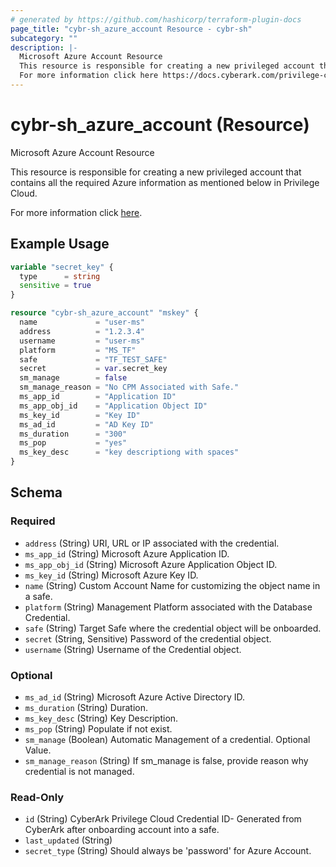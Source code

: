 ```yaml
---
# generated by https://github.com/hashicorp/terraform-plugin-docs
page_title: "cybr-sh_azure_account Resource - cybr-sh"
subcategory: ""
description: |-
  Microsoft Azure Account Resource
  This resource is responsible for creating a new privileged account that contains all the required Azure information as mentioned below in Privilege Cloud.
  For more information click here https://docs.cyberark.com/privilege-cloud-shared-services/latest/en/Content/WebServices/Add%20Account%20v10.htm.
---
```


# cybr-sh_azure_account (Resource)

Microsoft Azure Account Resource

This resource is responsible for creating a new privileged account that contains all the required Azure information as mentioned below in Privilege Cloud.

For more information click [here](https://docs.cyberark.com/privilege-cloud-shared-services/latest/en/Content/WebServices/Add%20Account%20v10.htm).

## Example Usage

```terraform
variable "secret_key" {
  type      = string
  sensitive = true
}

resource "cybr-sh_azure_account" "mskey" {
  name             = "user-ms"
  address          = "1.2.3.4"
  username         = "user-ms"
  platform         = "MS_TF"
  safe             = "TF_TEST_SAFE"
  secret           = var.secret_key
  sm_manage        = false
  sm_manage_reason = "No CPM Associated with Safe."
  ms_app_id        = "Application ID"
  ms_app_obj_id    = "Application Object ID"
  ms_key_id        = "Key ID"
  ms_ad_id         = "AD Key ID"
  ms_duration      = "300"
  ms_pop           = "yes"
  ms_key_desc      = "key descriptiong with spaces"
}
```

<!-- schema generated by tfplugindocs -->
## Schema

### Required

- `address` (String) URI, URL or IP associated with the credential.
- `ms_app_id` (String) Microsoft Azure Application ID.
- `ms_app_obj_id` (String) Microsoft Azure Application Object ID.
- `ms_key_id` (String) Microsoft Azure Key ID.
- `name` (String) Custom Account Name for customizing the object name in a safe.
- `platform` (String) Management Platform associated with the Database Credential.
- `safe` (String) Target Safe where the credential object will be onboarded.
- `secret` (String, Sensitive) Password of the credential object.
- `username` (String) Username of the Credential object.

### Optional

- `ms_ad_id` (String) Microsoft Azure Active Directory ID.
- `ms_duration` (String) Duration.
- `ms_key_desc` (String) Key Description.
- `ms_pop` (String) Populate if not exist.
- `sm_manage` (Boolean) Automatic Management of a credential. Optional Value.
- `sm_manage_reason` (String) If sm_manage is false, provide reason why credential is not managed.

### Read-Only

- `id` (String) CyberArk Privilege Cloud Credential ID- Generated from CyberArk after onboarding account into a safe.
- `last_updated` (String)
- `secret_type` (String) Should always be 'password' for Azure Account.
